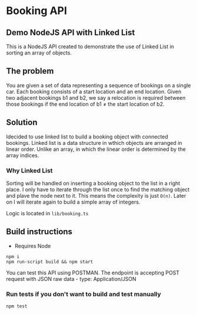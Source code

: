 # Booking API
## Demo NodeJS API with Linked List

This is a NodeJS API created to demonstrate the use of Linked List in sorting an array of objects.


## The problem
You are given a set of data representing a sequence of bookings on a single car. 
Each booking consists of a start location and an end location. 
Given two adjacent bookings b1 and b2, we say a relocation is required between those bookings if the end location of b1 ≠ the start location of b2.

## Solution
Idecided to use linked list to build a booking object with connected bookings. Linked list is a data structure in wthich objects are arranged in linear order.
Unlike an array, in which the linear order is determined by the array indices. 

### Why Linked List

Sorting will be handled on inserting a booking object to the list in a right place. 
I only have to iterate through the list once to find the matching object and plave the node next to it. 
This means the complexity is just `O(n)`. Later on I will iterate again to build a simple array of integers.

Logic is located in `lib/booking.ts`
## Build instructions
- Requires Node

```
npm i
npm run-script build && npm start
```

You can test this API using POSTMAN. The endpoint is accepting POST request with JSON raw data - type: Application/JSON

### Run tests if you don't want to build and test manually
```
npm test
```
